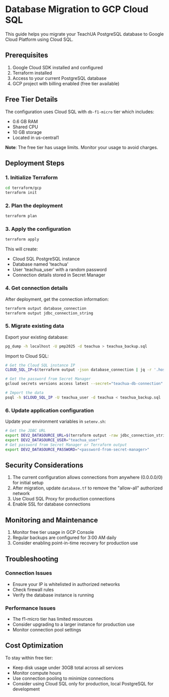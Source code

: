 # Database Migration to GCP Cloud SQL

This guide helps you migrate your TeachUA PostgreSQL database to Google Cloud Platform using Cloud SQL.

## Prerequisites

1. Google Cloud SDK installed and configured
2. Terraform installed
3. Access to your current PostgreSQL database
4. GCP project with billing enabled (free tier available)

## Free Tier Details

The configuration uses Cloud SQL with `db-f1-micro` tier which includes:
- 0.6 GB RAM
- Shared CPU
- 10 GB storage
- Located in us-central1

**Note**: The free tier has usage limits. Monitor your usage to avoid charges.

## Deployment Steps

### 1. Initialize Terraform

```bash
cd terraform/gcp
terraform init
```

### 2. Plan the deployment

```bash
terraform plan
```

### 3. Apply the configuration

```bash
terraform apply
```

This will create:
- Cloud SQL PostgreSQL instance
- Database named 'teachua'
- User 'teachua_user' with a random password
- Connection details stored in Secret Manager

### 4. Get connection details

After deployment, get the connection information:

```bash
terraform output database_connection
terraform output jdbc_connection_string
```

### 5. Migrate existing data

Export your existing database:
```bash
pg_dump -h localhost -U pmp2025 -d teachua > teachua_backup.sql
```

Import to Cloud SQL:
```bash
# Get the Cloud SQL instance IP
CLOUD_SQL_IP=$(terraform output -json database_connection | jq -r '.host')

# Get the password from Secret Manager
gcloud secrets versions access latest --secret="teachua-db-connection" | jq -r '.password'

# Import the data
psql -h $CLOUD_SQL_IP -U teachua_user -d teachua < teachua_backup.sql
```

### 6. Update application configuration

Update your environment variables in `setenv.sh`:

```bash
# Get the JDBC URL
export DEV2_DATASOURCE_URL=$(terraform output -raw jdbc_connection_string)
export DEV2_DATASOURCE_USER="teachua_user"
# Get password from Secret Manager or Terraform output
export DEV2_DATASOURCE_PASSWORD="<password-from-secret-manager>"
```

## Security Considerations

1. The current configuration allows connections from anywhere (0.0.0.0/0) for initial setup
2. After migration, update `database.tf` to remove the "allow-all" authorized network
3. Use Cloud SQL Proxy for production connections
4. Enable SSL for database connections

## Monitoring and Maintenance

1. Monitor free tier usage in GCP Console
2. Regular backups are configured for 3:00 AM daily
3. Consider enabling point-in-time recovery for production use

## Troubleshooting

### Connection Issues
- Ensure your IP is whitelisted in authorized networks
- Check firewall rules
- Verify the database instance is running

### Performance Issues
- The f1-micro tier has limited resources
- Consider upgrading to a larger instance for production use
- Monitor connection pool settings

## Cost Optimization

To stay within free tier:
- Keep disk usage under 30GB total across all services
- Monitor compute hours
- Use connection pooling to minimize connections
- Consider using Cloud SQL only for production, local PostgreSQL for development 
